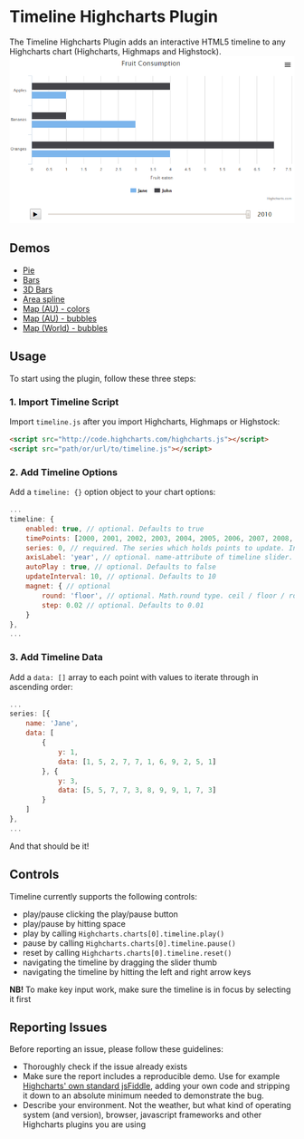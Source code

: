 # Timeline Highcharts Plugin
The Timeline Highcharts Plugin adds an interactive HTML5 timeline to any Highcharts chart (Highcharts, Highmaps and Highstock).
![Screenshot of bar chart with timeline](screenshots/timeline_bars_screenshot.png)

## Demos
* [Pie](http://jsfiddle.net/gh/get/jquery/1.9.1/larsac07/Timeline-Highcharts-Plugin/tree/master/demos/pie-demo/)
* [Bars](http://jsfiddle.net/gh/get/jquery/1.9.1/larsac07/Timeline-Highcharts-Plugin/tree/master/demos/bars-demo/)
* [3D Bars](http://jsfiddle.net/gh/get/jquery/1.9.1/larsac07/Timeline-Highcharts-Plugin/tree/master/demos/3dbars-demo/)
* [Area spline](http://jsfiddle.net/gh/get/jquery/1.9.1/larsac07/Timeline-Highcharts-Plugin/tree/master/demos/areaspline-demo/)
* [Map (AU) - colors](http://jsfiddle.net/gh/get/jquery/1.9.1/larsac07/Timeline-Highcharts-Plugin/tree/master/demos/map-australia-colors-demo/)
* [Map (AU) - bubbles](http://jsfiddle.net/gh/get/jquery/1.9.1/larsac07/Timeline-Highcharts-Plugin/tree/master/demos/map-australia-bubbles-demo/)
* [Map (World) - bubbles](http://jsfiddle.net/gh/get/jquery/1.9.1/larsac07/Timeline-Highcharts-Plugin/tree/master/demos/map-world-bubbles-demo/)

## Usage
To start using the plugin, follow these three steps:

### 1. Import Timeline Script
Import `timeline.js` after you import Highcharts, Highmaps or Highstock:
```html
<script src="http://code.highcharts.com/highcharts.js"></script>
<script src="path/or/url/to/timeline.js"></script>
```

### 2. Add Timeline Options
Add a `timeline: {}` option object to your chart options:
```javascript
...
timeline: {
    enabled: true, // optional. Defaults to true
    timePoints: [2000, 2001, 2002, 2003, 2004, 2005, 2006, 2007, 2008, 2009, 2010], // required
    series: 0, // required. The series which holds points to update. Integer or Array of integers
    axisLabel: 'year', // optional. name-attribute of timeline slider. Defaults to 'year'
    autoPlay : true, // optional. Defaults to false
    updateInterval: 10, // optional. Defaults to 10
    magnet: { // optional
        round: 'floor', // optional. Math.round type. ceil / floor / round. Defaults to 'round'
        step: 0.02 // optional. Defaults to 0.01
    }
},
...
```

### 3. Add Timeline Data
Add a `data: []` array to each point with values to iterate through in ascending order:
```javascript
...
series: [{
    name: 'Jane',
    data: [
        {
            y: 1,
            data: [1, 5, 2, 7, 7, 1, 6, 9, 2, 5, 1]
        }, {
            y: 3,
            data: [5, 5, 7, 7, 3, 8, 9, 9, 1, 7, 3]
        }
    ]
},
...
```
And that should be it!

## Controls
Timeline currently supports the following controls:
* play/pause clicking the play/pause button
* play/pause by hitting space
* play by calling `Highcharts.charts[0].timeline.play()`
* pause by calling `Highcharts.charts[0].timeline.pause()`
* reset by calling `Highcharts.charts[0].timeline.reset()`
* navigating the timeline by dragging the slider thumb
* navigating the timeline by hitting the left and right arrow keys

**NB!** To make key input work, make sure the timeline is in focus by selecting it first

## Reporting Issues
Before reporting an issue, please follow these guidelines:
* Thoroughly check if the issue already exists
* Make sure the report includes a reproducible demo. Use for example [Highcharts' own standard jsFiddle](http://jsfiddle.net/highcharts/llexl/), adding your own code and stripping it down to an absolute minimum needed to demonstrate the bug.
* Describe your environment. Not the weather, but what kind of operating system (and version), browser, javascript frameworks and other Highcharts plugins you are using
